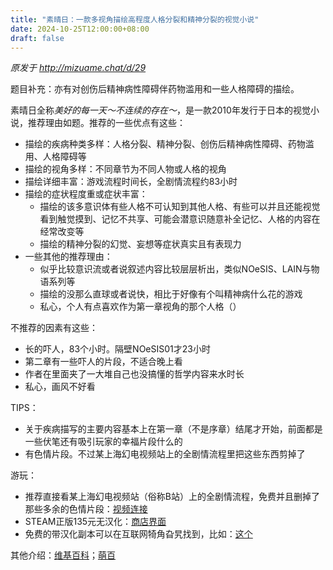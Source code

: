 ```yaml
---
title: "素晴日：一款多视角描绘高程度人格分裂和精神分裂的视觉小说"
date: 2024-10-25T12:00:00+08:00
draft: false
---
```


*原发于 <http://mizuame.chat/d/29>*

题目补充：亦有对创伤后精神病性障碍伴药物滥用和一些人格障碍的描绘。

素晴日全称*美好的每一天～不连续的存在～*，是一款2010年发行于日本的视觉小说，推荐理由如题。推荐的一些优点有这些：

- 描绘的疾病种类多样：人格分裂、精神分裂、创伤后精神病性障碍、药物滥用、人格障碍等
- 描绘的视角多样：不同章节为不同人物或人格的视角
- 描绘详细丰富：游戏流程时间长，全剧情流程约83小时
- 描绘的症状程度重或症状丰富：
  - 描绘的该多意识体有些人格不可认知到其他人格、有些可以并且还能视觉看到触觉摸到、记忆不共享、可能会潜意识随意补全记忆、人格的内容在经常改变等
  - 描绘的精神分裂的幻觉、妄想等症状真实且有表现力
- 一些其他的推荐理由：
  - 似乎比较意识流或者说叙述内容比较层层析出，类似NOeSIS、LAIN与物语系列等
  - 描绘的没那么直球或者说快，相比于好像有个叫精神病什么花的游戏
  - 私心，个人有点喜欢作为第一章视角的那个人格（）

不推荐的因素有这些：
- 长的吓人，83个小时。隔壁NOeSIS01才23小时
- 第二章有一些吓人的片段，不适合晚上看
- 作者在里面夹了一大堆自己也没搞懂的哲学内容来水时长
- 私心，画风不好看

TIPS：
- 关于疾病描写的主要内容基本上在第一章（不是序章）结尾才开始，前面都是一些伏笔还有吸引玩家的幸福片段什么的
- 有色情片段。不过某上海幻电视频站上的全剧情流程里把这些东西剪掉了

游玩：
- 推荐直接看某上海幻电视频站（俗称B站）上的全剧情流程，免费并且删掉了那些多余的色情片段：[视频连接](https://www.bilibili.com/video/BV1ob4y1C72b/)
- STEAM正版135元无汉化：[商店界面](https://store.steampowered.com/app/658620)
- 免费的带汉化副本可以在互联网犄角旮旯找到，比如：[这个](https://rosmontis.com/archives/317)

其他介绍：[维基百科](https://zh.wikipedia.org/wiki/%E7%BE%8E%E5%A5%BD%E7%9A%84%E6%97%A5%E5%AD%90_%EF%BD%9E%E4%B8%8D%E9%80%A3%E7%BA%8C%E5%AD%98%E5%9C%A8%EF%BD%9E)；[萌百](https://zh.moegirl.org.cn/zh-hans/%E7%BE%8E%E5%A5%BD%E7%9A%84%E6%AF%8F%E4%B8%80%E5%A4%A9%EF%BD%9E%E4%B8%8D%E8%BF%9E%E7%BB%AD%E7%9A%84%E5%AD%98%E5%9C%A8%EF%BD%9E)

